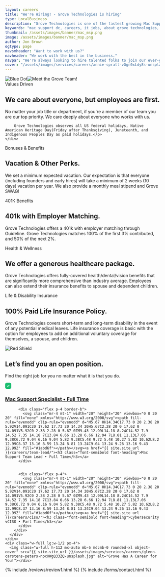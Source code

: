 ```yaml
---
layout: careers
title: "We're Hiring! - Grove Technologies is hiring"
type: LocalBusiness
description: "Grove Technologies is one of the fastest growing Mac Support agencies in DC and we are looking for fun and creative individuals who want to help us take our agency to the next level. Sound like fun? Then Apply here!" 
keywords: "mac support dc, careers, it jobs, about grove technologies, grove technologies apple, creative services, mac support experts, mac support near me, apple customer service, managed service provider, mac computers, it services, managed it services, helpdesk support, mac dc, new apple computer, mac support"
thumbnail: /assets/images/banner/mac_msp.png
image: /assets/images/banner/mac_msp.png
author: Jon Brown
ogtype: page
navsmheader: "Want to work with us?"
navheader: "We work with the best in the business."
navpar: "We're always looking to hire talented folks to join our ever-growing team of Mac Experts, Support Engineers, and Network Professionals."
cover: "/assets/images/services/careers/annie-spratt-vGgn0xLdy8s-unsplash.jpg"
---
```



<section class="relative py-20 border-t"><div class="container px-4 mx-auto">
<div class="relative flex flex-wrap items-center -mx-4">
  <div class="w-full lg:w-1/2 px-4 mb-12 lg:mb-0">
	<img class="hidden xl:block absolute bottom-0 left-0 -ml-32 -mb-10" src="{{ site.site_url }}/assets/zeus-assets/icons/dots/blue-dot-left-bars.svg" alt="Blue Dot"><img class="h-96 lg:h-128 w-full rounded-xl object-cover" src="{{ site.site_url }}/assets/images/services/careers/kaleidico-d6rTXEtOclk-unsplash.jpg" alt="Meet the Grove Team!"></div>
  <div class="relative w-full lg:w-1/2 px-4">
	<div class="relative lg:pl-10 max-w-lg">
	  <span class="text-xs font-semibold text-green-500 bg-green-100 py-1 rounded-full px-2">Values Driven</span>
	  <h2 class="mt-8 mb-6 lg:mb-10 lg:pr-8 text-4xl font-semibold font-heading">We care about everyone, but employees are first.</h2>
	  <p class="mb-6 lg:mb-12 text-xl text-gray-500">No matter your job title or department, if you're a member of our team you are our top priority. We care deeply about everyone who works with us.

		Grove Technologies observes all US federal holidays, Native American Heritage Day(Friday after Thanksgiving), Juneteenth, and Indigenous Peoples Day as paid holidays.</p>
	</div>
  </div>
</div>
</div>
</section>

<section class="relative py-10 overflow-hidden">
<div class="relative container px-4 mx-auto">
  <div class="relative flex flex-wrap items-center -mx-4">
	<div class="w-full lg:w-1/2 px-4 mb-12 lg:mb-0">
	  <div class="max-w-lg">
		<span class="text-xs font-semibold text-green-500 bg-green-100 py-1 rounded-full px-2">Bonuses &amp; Benefits</span>
		<h2 class="mt-8 mb-6 lg:mb-10 lg:pr-8 text-4xl font-semibold font-heading">Vacation &amp; Other Perks.</h2>
		<p class="mb-6 lg:mb-12 text-xl text-gray-500">We set a minimum expected vacation. Our expectation is that everyone (including founders and early hires) will take a minimum of 2 weeks (10 days) vacation per year. We also provide a monthly meal stipend and Grove SWAG!</p>
	  </div>
	</div>
	<div class="w-full lg:w-1/2 px-4 mt-0">
	  <div class="max-w-lg">
		<span class="text-xs font-semibold text-green-500 bg-green-100 py-1 rounded-full px-2">401K Benefits</span>
		<h2 class="mt-8 mb-6 lg:mb-10 lg:pr-8 text-4xl font-semibold font-heading">401k with Employer Matching.</h2>
		<p class="mb-6 lg:mb-12 text-xl text-gray-500">Grove Technologies offers a 401k with employer matching through Guideline. Grove Technologies matches 100% of the first 3% contributed, and 50% of the next 2%.</p>
	  </div>
	</div>
  </div>
</div>
</section>

<section class="relative py-10 overflow-hidden">
<div class="relative container px-4 mx-auto">
  <div class="relative flex flex-wrap items-center -mx-4">
	<div class="w-full lg:w-1/2 px-4 mb-12 lg:mb-0">
	  <div class="max-w-lg">
		<span class="text-xs font-semibold text-green-500 bg-green-100 py-1 rounded-full px-2">Health &amp; Wellness</span>
		<h2 class="mt-8 mb-6 lg:mb-10 lg:pr-8 text-4xl font-semibold font-heading">We offer a generous healthcare package.</h2>
		<p class="mb-6 lg:mb-12 text-xl text-gray-500">Grove Technologies offers fully-covered health/dental/vision benefits that are significantly more comprehensive than industry average. Employees can also extend their insurance benefits to spouse and dependent children.</p>
	  </div>
	</div>
	<div class="w-full lg:w-1/2 px-4 mt-0">
	  <div class="max-w-lg">
		<span class="text-xs font-semibold text-green-500 bg-green-100 py-1 rounded-full px-2">Life & Disability Insurance</span>
		<h2 class="mt-8 mb-6 lg:mb-10 lg:pr-8 text-4xl font-semibold font-heading">100% Paid Life Insurance Policy.</h2>
		<p class="mb-6 lg:mb-12 text-xl text-gray-500">Grove Technologies covers short-term and long-term disability in the event of any potential medical leaves. Life insurance coverage is basic with the option for employees to add on additional voluntary coverage for themselves, a spouse, and children.</p>
	  </div>
	</div>
  </div>
</div>
</section>

<section class="relative py-20 overflow-x-hidden border-t lg:mb-0"><div class="container px-4 mx-auto">
  <div class="relative flex flex-wrap items-center -mx-4">
	<img class="hidden xl:block absolute top-0 right-0 mt-40 -mr-32" src="{{ site.site_url }}/assets/zeus-assets/icons/dots/red-dot-right-shield.svg" alt="Red Shield"><div class="relative w-full lg:w-1/2 px-4 pb-12 lg:pb-0">
	  <div class="max-w-md">
		<h2 class="mb-6 lg:mb-10 text-4xl font-semibold font-heading">Let’s find you an open position.</h2>
		<p class="mb-6 lg:mb-10 text-xl text-gray-500">Find the right job for you no matter what it is that you do.</p>
		<div class="mb-10 border rounded-lg">
		  <div class="flex p-4 border-b">
			<svg class="mr-4 mt-1" width="20" height="20" viewbox="0 0 20 20" fill="none" xmlns="http://www.w3.org/2000/svg"><path fill-rule="evenodd" clip-rule="evenodd" d="M5.67 0H14.34C17.73 0 20 2.38 20 5.92V14.091C20 17.62 17.73 20 14.34 20H5.67C2.28 20 0 17.62 0 14.091V5.92C0 2.38 2.28 0 5.67 0ZM9.43 12.99L14.18 8.24C14.52 7.9 14.52 7.35 14.18 7C13.84 6.66 13.28 6.66 12.94 7L8.81 11.13L7.06 9.38C6.72 9.04 6.16 9.04 5.82 9.38C5.48 9.72 5.48 10.27 5.82 10.62L8.2 12.99C8.37 13.16 8.59 13.24 8.81 13.24C9.04 13.24 9.26 13.16 9.43 12.99Z" fill="#1abd6f"></path></svg><a href="{{ site.site_url }}/careers/mac-support/"><h3 class="font-semibold font-heading">Mac Support Specialist • Full Time</h3></a>
		  </div>


		  <div class="flex p-4 border-b">
			<svg class="mr-4 mt-1" width="20" height="20" viewbox="0 0 20 20" fill="none" xmlns="http://www.w3.org/2000/svg"><path fill-rule="evenodd" clip-rule="evenodd" d="M5.67 0H14.34C17.73 0 20 2.38 20 5.92V14.091C20 17.62 17.73 20 14.34 20H5.67C2.28 20 0 17.62 0 14.091V5.92C0 2.38 2.28 0 5.67 0ZM9.43 12.99L14.18 8.24C14.52 7.9 14.52 7.35 14.18 7C13.84 6.66 13.28 6.66 12.94 7L8.81 11.13L7.06 9.38C6.72 9.04 6.16 9.04 5.82 9.38C5.48 9.72 5.48 10.27 5.82 10.62L8.2 12.99C8.37 13.16 8.59 13.24 8.81 13.24C9.04 13.24 9.26 13.16 9.43 12.99Z" fill="#1abd6f"></path></svg><a href="{{ site.site_url }}/careers/team-lead/"><h3 class="font-semibold font-heading">Mac Support Team Lead • Full Time</h3></a>
		  </div>


		  <div class="flex p-4">
			<svg class="mr-4 mt-1" width="20" height="20" viewbox="0 0 20 20" fill="none" xmlns="http://www.w3.org/2000/svg"><path fill-rule="evenodd" clip-rule="evenodd" d="M5.67 0H14.34C17.73 0 20 2.38 20 5.92V14.091C20 17.62 17.73 20 14.34 20H5.67C2.28 20 0 17.62 0 14.091V5.92C0 2.38 2.28 0 5.67 0ZM9.43 12.99L14.18 8.24C14.52 7.9 14.52 7.35 14.18 7C13.84 6.66 13.28 6.66 12.94 7L8.81 11.13L7.06 9.38C6.72 9.04 6.16 9.04 5.82 9.38C5.48 9.72 5.48 10.27 5.82 10.62L8.2 12.99C8.37 13.16 8.59 13.24 8.81 13.24C9.04 13.24 9.26 13.16 9.43 12.99Z" fill="#1abd6f"></path></svg><a href="{{ site.site_url }}/careers/ciso/"><h3 class="font-semibold font-heading">Cybersecurity vCISO • Part Time</h3></a>
		  </div>
		</div>
	  </div>
	</div>
	<div class="w-full lg:w-1/2 px-4">
	  <img class="w-full h-112 mx-auto mb-6 md:mb-0 rounded-xl object-cover" src="{{ site.site_url }}/assets/images/services/careers/glenn-carstens-peters-npxXWgQ33ZQ-unsplash.jpg" alt="Grove Has A Career for You!"></div>
  </div>
</div>
</section>
      
{% include /reviews/review1.html %}
{% include /forms/contact.html %}